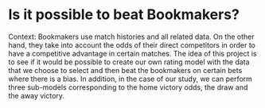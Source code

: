 # Is it possible to beat Bookmakers?

Context:
Bookmakers use match histories and all related data. On the other hand, they take into account the odds of their direct competitors in order to have a competitive advantage in certain matches.
The idea of this project is to see if it would be possible to create our own rating model with the data that we choose to select and then beat the bookmakers on certain bets where there is a bias.
In addition, in the case of our study, we can perform three sub-models corresponding to the home victory odds, the draw and the away victory.
